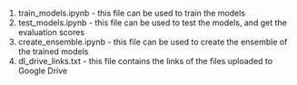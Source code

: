 1. train_models.ipynb      - this file can be used to train the models
2. test_models.ipynb       - this file can be used to test the models, and get the evaluation scores
3. create_ensemble.ipynb   - this file can be used to create the ensemble of the trained models
4. dl_drive_links.txt      - this file contains the links of the files uploaded to Google Drive
